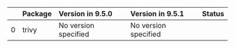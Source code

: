 <!-- markdown-link-check-disable -->

|    | Package   | Version in 9.5.0     | Version in 9.5.1     | Status   |
|---:|:----------|:---------------------|:---------------------|:---------|
|  0 | trivy     | No version specified | No version specified |          |